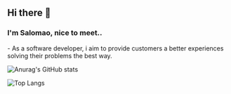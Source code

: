 ## Hi there 👋
### I'm Salomao, nice to meet..

\- As a software developer, i aim to provide customers a better experiences solving their problems the best way.


![Anurag's GitHub stats](https://github-readme-stats.vercel.app/api?username=salomov95&theme=aura&show_icons=true&bg_color=00000000)

![Top Langs](https://github-readme-stats.vercel.app/api/top-langs/?username=salomov95&theme=aura&layout=compact)
